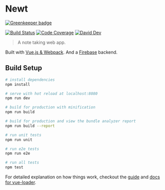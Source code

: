 # Newt

[![Greenkeeper badge](https://badges.greenkeeper.io/smeagolem/newt.svg)](https://greenkeeper.io/)

[![Build Status](https://img.shields.io/travis/smeagolem/newt/develop.svg)](https://travis-ci.org/smeagolem/newt)
[![Code Coverage](https://img.shields.io/codecov/c/github/smeagolem/newt/develop.svg)](https://codecov.io/gh/smeagolem/newt)
[![David Dev](https://img.shields.io/david/dev/smeagolem/newt/develop.svg)](https://david-dm.org/smeagolem/newt/develop?type=dev)

> A note taking web app.

Built with [Vue.js & Webpack](https://github.com/vuejs-templates/webpack).
And a [Firebase](https://firebase.google.com/) backend.

## Build Setup

``` bash
# install dependencies
npm install

# serve with hot reload at localhost:8080
npm run dev

# build for production with minification
npm run build

# build for production and view the bundle analyzer report
npm run build --report

# run unit tests
npm run unit

# run e2e tests
npm run e2e

# run all tests
npm test
```

For detailed explanation on how things work, checkout the [guide](http://vuejs-templates.github.io/webpack/) and [docs for vue-loader](http://vuejs.github.io/vue-loader).
